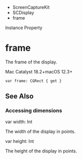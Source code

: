 

- ScreenCaptureKit
- SCDisplay
-  frame 

Instance Property

# frame

The frame of the display.

Mac Catalyst 18.2+macOS 12.3+

``` source
var frame: CGRect { get }
```

## See Also

### Accessing dimensions

var width: Int

The width of the display in points.

var height: Int

The height of the display in points.

